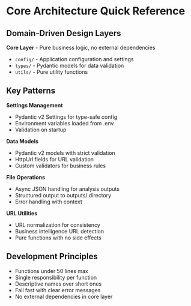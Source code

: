 # Core Architecture Quick Reference

## Domain-Driven Design Layers

**Core Layer** - Pure business logic, no external dependencies
- `config/` - Application configuration and settings
- `types/` - Pydantic models for data validation
- `utils/` - Pure utility functions

## Key Patterns

**Settings Management**
- Pydantic v2 Settings for type-safe config
- Environment variables loaded from .env
- Validation on startup

**Data Models**
- Pydantic v2 models with strict validation
- HttpUrl fields for URL validation
- Custom validators for business rules

**File Operations**
- Async JSON handling for analysis outputs
- Structured output to outputs/ directory
- Error handling with context

**URL Utilities**
- URL normalization for consistency
- Business intelligence URL detection
- Pure functions with no side effects

## Development Principles

- Functions under 50 lines max
- Single responsibility per function
- Descriptive names over short ones
- Fail fast with clear error messages
- No external dependencies in core layer 